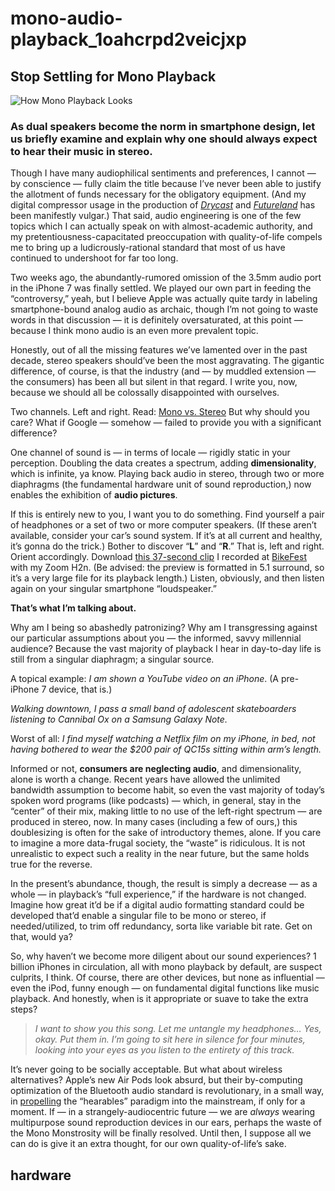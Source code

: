 # mono-audio-playback\_1oahcrpd2veicjxp

## Stop Settling for Mono Playback

![How Mono Playback Looks](https://i.snap.as/gbCNtnF.jpeg)

### As dual speakers become the norm in smartphone design, let us briefly examine and explain why one should always expect to hear their music in stereo.

Though I have many audiophilical sentiments and preferences, I cannot — by conscience — fully claim the title because I’ve never been able to justify the allotment of funds necessary for the obligatory equipment. \(And my digital compressor usage in the production of [_Drycast_](http://extratone.com/drycast) and [_Futureland_](http://extratone.com/futureland) has been manifestly vulgar.\) That said, audio engineering is one of the few topics which I can actually speak on with almost-academic authority, and my pretentiousness-capacitated preoccupation with quality-of-life compels me to bring up a ludicrously-rational standard that most of us have continued to undershoot for far too long.

Two weeks ago, the abundantly-rumored omission of the 3.5mm audio port in the iPhone 7 was finally settled. We played our own part in feeding the “controversy,” yeah, but I believe Apple was actually quite tardy in labeling smartphone-bound analog audio as archaic, though I’m not going to waste words in that discussion — it is definitely oversaturated, at this point — because I think mono audio is an even more prevalent topic.

Honestly, out of all the missing features we’ve lamented over in the past decade, stereo speakers should’ve been the most aggravating. The gigantic difference, of course, is that the industry \(and — by muddled extension — the consumers\) has been all but silent in that regard. I write you, now, because we should all be colossally disappointed with ourselves.

Two channels. Left and right. Read: [Mono vs. Stereo](http://www.diffen.com/difference/Mono_vs_Stereo) But why should you care? What if Google — somehow — failed to provide you with a significant difference?

One channel of sound is — in terms of locale — rigidly static in your perception. Doubling the data creates a spectrum, adding **dimensionality**, which is infinite, ya know. Playing back audio in stereo, through two or more diaphragms \(the fundamental hardware unit of sound reproduction,\) now enables the exhibition of **audio pictures**.

If this is entirely new to you, I want you to do something. Find yourself a pair of headphones or a set of two or more computer speakers. \(If these aren’t available, consider your car’s sound system. If it’s at all current and healthy, it’s gonna do the trick.\) Bother to discover “**L**” and “**R**.” That is, left and right. Orient accordingly. Download [this 37-second clip](http://www.extratone.com/media/bikefest2016preview.wav) I recorded at [BikeFest](http://www.extratone.com/audio/bikefest/) with my Zoom H2n. \(Be advised: the preview is formatted in 5.1 surround, so it’s a very large file for its playback length.\) Listen, obviously, and then listen again on your singular smartphone “loudspeaker.”

**That’s what I’m talking about.**

Why am I being so abashedly patronizing? Why am I transgressing against our particular assumptions about you — the informed, savvy millennial audience? Because the vast majority of playback I hear in day-to-day life is still from a singular diaphragm; a singular source.

A topical example: _I am shown a YouTube video on an iPhone_. \(A pre-iPhone 7 device, that is.\)

_Walking downtown, I pass a small band of adolescent skateboarders listening to Cannibal Ox on a Samsung Galaxy Note._

Worst of all: _I find myself watching a Netflix film on my iPhone, in bed, not having bothered to wear the $200 pair of QC15s sitting within arm’s length._

Informed or not, **consumers are neglecting audio**, and dimensionality, alone is worth a change. Recent years have allowed the unlimited bandwidth assumption to become habit, so even the vast majority of today’s spoken word programs \(like podcasts\) — which, in general, stay in the “center” of their mix, making little to no use of the left-right spectrum — are produced in stereo, now. In many cases \(including a few of ours,\) this doublesizing is often for the sake of introductory themes, alone. If you care to imagine a more data-frugal society, the “waste” is ridiculous. It is not unrealistic to expect such a reality in the near future, but the same holds true for the reverse.

In the present’s abundance, though, the result is simply a decrease — as a whole — in playback’s “full experience,” if the hardware is not changed. Imagine how great it’d be if a digital audio formatting standard could be developed that’d enable a singular file to be mono or stereo, if needed/utilized, to trim off redundancy, sorta like variable bit rate. Get on that, would ya?

So, why haven’t we become more diligent about our sound experiences? 1 billion iPhones in circulation, all with mono playback by default, are suspect culprits, I think. Of course, there are other devices, but none as influential — even the iPod, funny enough — on fundamental digital functions like music playback. And honestly, when is it appropriate or suave to take the extra steps?

> _I want to show you this song. Let me untangle my headphones… Yes, okay. Put them in. I’m going to sit here in silence for four minutes, looking into your eyes as you listen to the entirety of this track._

It’s never going to be socially acceptable. But what about wireless alternatives? Apple’s new Air Pods look absurd, but their by-computing optimization of the Bluetooth audio standard is revolutionary, in a small way, in [propelling](https://www.theguardian.com/technology/2016/sep/25/hearables-iphone-7-airpods-bragi-the-dash-revolution) the “hearables” paradigm into the mainstream, if only for a moment. If — in a strangely-audiocentric future — we are _always_ wearing multipurpose sound reproduction devices in our ears, perhaps the waste of the Mono Monstrosity will be finally resolved. Until then, I suppose all we can do is give it an extra thought, for our own quality-of-life’s sake.

## hardware

